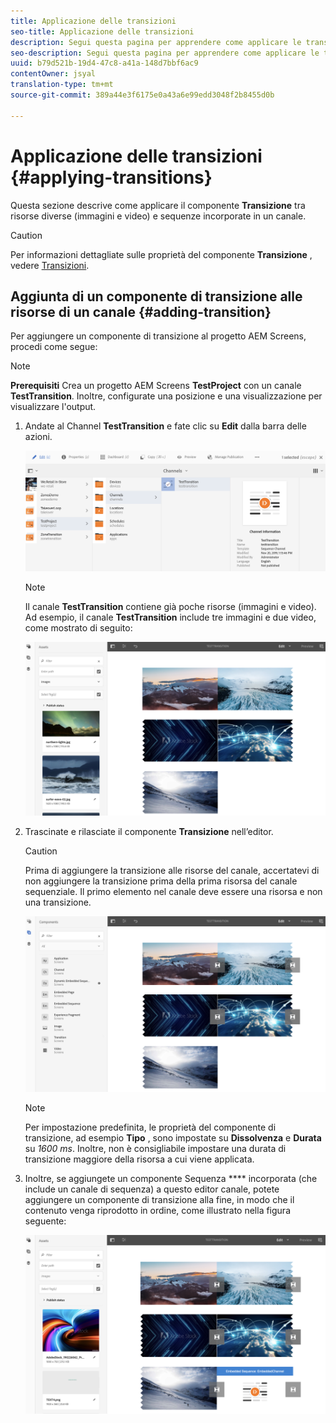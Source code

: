```yaml
---
title: Applicazione delle transizioni
seo-title: Applicazione delle transizioni
description: Segui questa pagina per apprendere come applicare le transizioni ai tuoi progetti Screens.
seo-description: Segui questa pagina per apprendere come applicare le transizioni ai tuoi progetti Screens.
uuid: b79d521b-19d4-47c8-a41a-148d7bbf6ac9
contentOwner: jsyal
translation-type: tm+mt
source-git-commit: 389a44e3f6175e0a43a6e99edd3048f2b8455d0b

---
```



# Applicazione delle transizioni {#applying-transitions}

Questa sezione descrive come applicare il componente **Transizione** tra risorse diverse (immagini e video) e sequenze incorporate in un canale.


>[!CAUTION]
>
>Per informazioni dettagliate sulle proprietà del componente **Transizione** , vedere [Transizioni](adding-components-to-a-channel.md#transition).

## Aggiunta di un componente di transizione alle risorse di un canale {#adding-transition}

Per aggiungere un componente di transizione al progetto AEM Screens, procedi come segue:

>[!NOTE]
>
>**Prerequisiti**
> Crea un progetto AEM Screens **TestProject** con un canale **TestTransition**. Inoltre, configurate una posizione e una visualizzazione per visualizzare l&#39;output.

1. Andate al Channel **TestTransition** e fate clic su **Edit** dalla barra delle azioni.

   ![image1](assets/transitions1.png)

   >[!NOTE]
   >
   >Il canale **TestTransition** contiene già poche risorse (immagini e video). Ad esempio, il canale **TestTransition** include tre immagini e due video, come mostrato di seguito:

   ![image2](assets/transitions2.png)


1. Trascinate e rilasciate il componente **Transizione** nell’editor.
   >[!CAUTION]
   >
   >Prima di aggiungere la transizione alle risorse del canale, accertatevi di non aggiungere la transizione prima della prima risorsa del canale sequenziale. Il primo elemento nel canale deve essere una risorsa e non una transizione.

   ![image3](assets/transitions3.png)

   > [!NOTE]
   >
   >Per impostazione predefinita, le proprietà del componente di transizione, ad esempio **Tipo** , sono impostate su **Dissolvenza** e **Durata** su *1600 ms*.  Inoltre, non è consigliabile impostare una durata di transizione maggiore della risorsa a cui viene applicata.

1. Inoltre, se aggiungete un componente Sequenza **** incorporata (che include un canale di sequenza) a questo editor canale, potete aggiungere un componente di transizione alla fine, in modo che il contenuto venga riprodotto in ordine, come illustrato nella figura seguente:

   ![image3](assets/transitions5.png)

